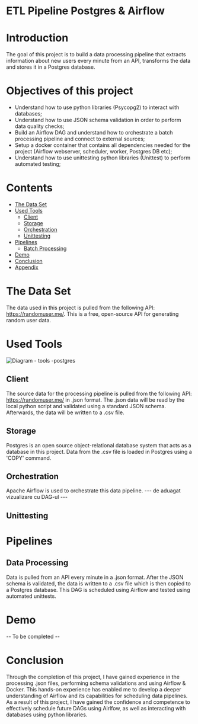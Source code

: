 
# ETL Pipeline Postgres & Airflow


# Introduction
The goal of this project is to build a data processing pipeline that extracts information about new users every minute from an API, transforms the data and stores it in a Postgres database.

# Objectives of this project
- Understand how to use python libraries (Psycopg2) to interact with databases;
- Understand how to use JSON schema validation in order to perform data quality checks;
- Build an Airflow DAG and understand how to orchestrate a batch processing pipeline and connect to external sources;
- Setup a docker container that contains all dependencies needed for the project (Airflow webserver, scheduler, worker, Postgres DB etc);
- Understand how to use unittesting python libraries (Unittest) to perform automated testing;

# Contents
- [The Data Set](#the-data-set)
- [Used Tools](#used-tools)
  - [Client](#client)
  - [Storage](#storage)
  - [Orchestration](#orchestration)
  - [Unittesting](#unittesting)
- [Pipelines](#pipelines)
  - [Batch Processing](#batch-processing)
- [Demo](#demo)
- [Conclusion](#conclusion)
- [Appendix](#appendix)


# The Data Set
The data used in this project is pulled from the following API: https://randomuser.me/. This is a free, open-source API for generating random user data.

# Used Tools
![Diagram - tools -postgres](https://user-images.githubusercontent.com/108272657/235896146-89683c9c-51ee-407b-a571-6e1ed2afcbc0.svg)

## Client
The source data for the processing pipeline is pulled from the following API: https://randomuser.me/ in .json format. The .json data will be read by the local python script and validated using a standard JSON schema. Afterwards, the data will be written to a .csv file.
## Storage
Postgres is an open source object-relational database system that acts as a database in this project. Data from the .csv file is loaded in Postgres using a 'COPY' command.
## Orchestration
Apache Airflow is used to orchestrate this data pipeline.
--- de aduagat vizualizare cu DAG-ul ---
## Unittesting

# Pipelines
## Data Processing
Data is pulled from an API every minute in a .json format. After the JSON schema is validated, the data is written to a .csv file which is then copied to a Postgres database. This DAG is scheduled using Airflow and tested using automated unittests.


# Demo
-- To be completed --

# Conclusion
Through the completion of this project, I have gained experience in the processing .json files, performing schema validations and using Airflow & Docker. This hands-on experience has enabled me to develop a deeper understanding of Airflow and its capabilities for scheduling data pipelines. As a result of this project, I have gained the confidence and competence to effectively schedule future DAGs using Airlfow, as well as interacting with databases using python libraries.

